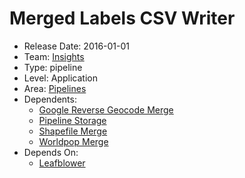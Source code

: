 # Merged Labels CSV Writer
* Release Date: 2016-01-01
* Team: [Insights](../teams/insights.md)
* Type: pipeline
* Level: Application
* Area: [Pipelines](../areas/pipelines.png)
* Dependents:
  * [Google Reverse Geocode Merge](google-reverse-geocode-merge.md)
  * [Pipeline Storage](pipeline-storage.md)
  * [Shapefile Merge](shapefile-merge.md)
  * [Worldpop Merge](worldpop-merge.md)
* Depends On:
  * [Leafblower](leafblower.md)

